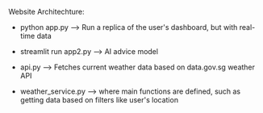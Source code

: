 Website Architechture:
- python app.py --> Run a replica of the user's dashboard, but with real-time data
- streamlit run app2.py --> AI advice model

- api.py --> Fetches current weather data based on data.gov.sg weather API
- weather_service.py --> where main functions are defined, such as getting data based on filters like user's location
